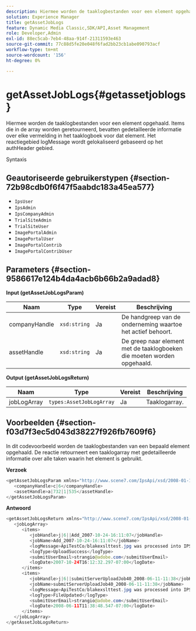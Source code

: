 ```yaml
---
description: Hiermee worden de taaklogbestanden voor een element opgehaald. Items die in de array worden geretourneerd, bevatten gedetailleerde informatie over elke vermelding in het taaklogboek voor dat element. Het reactiegebied logMessage wordt gelokaliseerd gebaseerd op het authHeader gebied.
solution: Experience Manager
title: getAssetJobLogs
feature: Dynamic Media Classic,SDK/API,Asset Management
role: Developer,Admin
exl-id: 88ec5cab-7eb4-48aa-914f-21311593e463
source-git-commit: 77c88d5fe20e048f6fad2bb23cb1abe090793acf
workflow-type: tm+mt
source-wordcount: '156'
ht-degree: 0%

---
```


# getAssetJobLogs{#getassetjoblogs}

Hiermee worden de taaklogbestanden voor een element opgehaald. Items die in de array worden geretourneerd, bevatten gedetailleerde informatie over elke vermelding in het taaklogboek voor dat element. Het reactiegebied logMessage wordt gelokaliseerd gebaseerd op het authHeader gebied.

Syntaxis

## Geautoriseerde gebruikerstypen {#section-72b98cdb0f6f47f5aabdc183a45ea577}

* `IpsUser`
* `IpsAdmin`
* `IpsCompanyAdmin`
* `TrialSiteAdmin`
* `TrialSiteUser`
* `ImagePortalAdmin`
* `ImagePortalUser`
* `ImagePortalContrib`
* `ImagePortalContribUser`

## Parameters {#section-9586617e124b4da4acb6b66b2a9adad8}

**Input (getAssetJobLogsParam)**

| Naam | Type | Vereist | Beschrijving |
|---|---|---|---|
| companyHandle | `xsd:string` | Ja | De handgreep van de onderneming waartoe het actief behoort. |
| assetHandle | `xsd:string` | Ja | De greep naar element met de taaklogboeken die moeten worden opgehaald. |

**Output (getAssetJobLogsReturn)**

| Naam | Type | Vereist | Beschrijving |
|---|---|---|---|
| jobLogArray | `types:AssetJobLogArray` | Ja | Taaklogarray. |

## Voorbeelden {#section-f03d7f3ec5d043d38227f926fb7609f6}

In dit codevoorbeeld worden de taaklogbestanden van een bepaald element opgehaald. De reactie retourneert een taaklogarray met gedetailleerde informatie over alle taken waarin het element is gebruikt.

**Verzoek**

```java
<getAssetJobLogsParam xmlns="http://www.scene7.com/IpsApi/xsd/2008-01-15">
   <companyHandle>c|6</companyHandle>
   <assetHandle>a|732|1|535</assetHandle>
</getAssetJobLogsParam>
```

**Antwoord**

```java
<getAssetJobLogsReturn xmlns="http://www.scene7.com/IpsApi/xsd/2008-01-15">
   <jobLogArray>
      <items>
         <jobHandle>j|6||Add_2007-10-24-16:11:07</jobHandle>
         <jobName>Add_2007-10-24-16:11:07</jobName>
         <logMessage>ApiTestCo/blakexslttest.jpg was processed into IPS</logMessage>
         <logType>UploadSuccess</logType>
         <submitUserEmail>strangio@adobe.com</submitUserEmail>
         <logDate>2007-10-24T16:12:32.297-07:00</logDate>
      </items>
      <items>
         <jobHandle>j|6||submitServerUploadJob40_2008-06-11-11:38</jobHandle>
         <jobName>submitServerUploadJob40_2008-06-11-11:38</jobName>
         <logMessage>ApiTestCo/blakexslttest.jpg was processed into IPS.</logMessage>
         <logType>FileUpdated</logType>
         <submitUserEmail>strangio@adobe.com</submitUserEmail>
         <logDate>2008-06-11T11:38:48.547-07:00</logDate>
      </items>
   </jobLogArray>
</getAssetJobLogsReturn>
```
